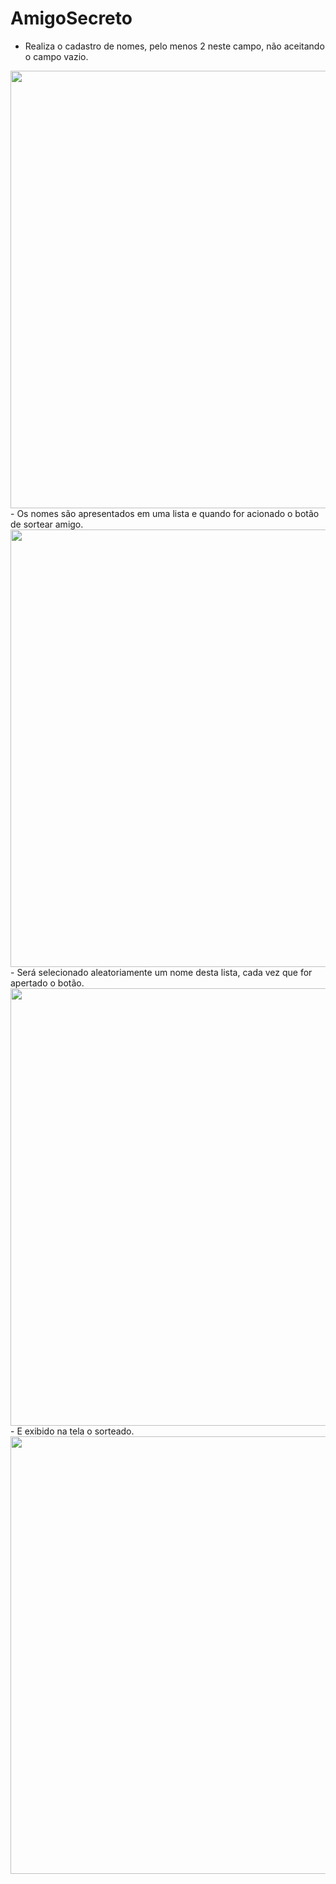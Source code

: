 # AmigoSecreto

- Realiza o cadastro de nomes, pelo menos 2 neste campo, não aceitando o campo vazio.
<div align="center">
 <img src="https://github.com/user-attachments/assets/e0ca86e3-e93a-4d94-a24d-287e61147f08" width="700px" />
</div>
 - Os nomes são apresentados em uma lista e quando for acionado o botão de sortear amigo. 
<div align="center">
 <img src="https://github.com/user-attachments/assets/b20ba415-8932-4045-91e9-ea7bee9efde7" width="700px" />
</div>
- Será selecionado aleatoriamente um nome desta lista, cada vez que for apertado o botão.
<div align="center">
 <img src="https://github.com/user-attachments/assets/0e6bf923-a3d2-441b-9e9a-a72954878ade" width="700px" />
</div>
- E exibido na tela o sorteado.
<div align="center">
 <img src="https://github.com/user-attachments/assets/6dfb8958-2486-423a-9799-ab70bc21fce5" width="700px" />
</div>
